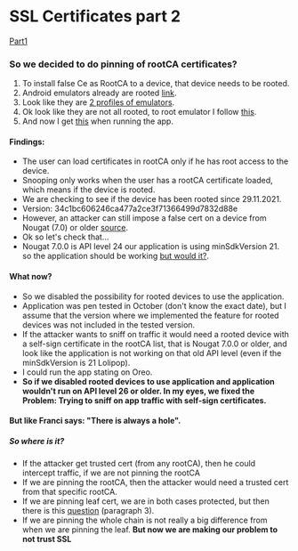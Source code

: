 
# SSL Certificates part 2
[Part1](https://github.com/PrimozRatej/SSL-Certificates) 
### So we decided to do pinning of rootCA certificates?
1. To install false Ce as RootCA to a device, that device needs to be rooted.
2.  Android emulators already are rooted  [link](https://stackoverflow.com/questions/5095234/how-to-get-root-access-on-android-emulator#:~:text=Please%20note%20that,Chris%20Stratton).
3.  Look like they are  [2 profiles of emulators](https://stackoverflow.com/questions/53662102/adb-root-command-returns-adbd-cannot-run-as-root-in-production-builds-even-o/53662443#:~:text=I%20checked%20some,for%20more%20information.).
4. Ok look like they are not all rooted, to root emulator I follow  [this](https://docs.mitmproxy.org/stable/howto-install-system-trusted-ca-android/#:~:text=Instructions%20for%20API%20LEVEL%20%3E%2028).
5. And now I get [this](https://drive.google.com/file/d/1t3blJA-X9P-Mi2l7LHP0KhKKldxPx9dQ/view?usp=sharing) when running the app.
####   Findings:
- The user can load certificates in rootCA only if he has root access to the device.
- Snooping only works when the user has a rootCA certificate loaded, which means if the device is rooted.  
- We are checking to see if the device has been rooted since 29.11.2021. 
- Version: 34c1bc606246ca477a2ce3f71366499d7832d88e
- However, an attacker can still impose a false cert on a device from Nougat (7.0) or older [source](https://stackoverflow.com/questions/4461360/how-to-install-trusted-ca-certificate-on-android-device).
- Ok so let's check that...
- Nougat 7.0.0 is API level 24 our application is using minSdkVersion 21. so the application should be working [but would it?](https://drive.google.com/file/d/1WJ_khoutmjn6k7Sq5x8FFsDqizqqf5M3/view?usp=sharing).
#### What now?
- So we disabled the possibility for rooted devices to use the application.
- Application was pen tested in October (don't know the exact date), but I assume that the version where we implemented the feature for rooted devices was not included in the tested version.
- If the attacker wants to sniff on traffic it would need a rooted device with a self-sign certificate in the rootCA list, that is Nougat 7.0.0 or older, and look like the application is not working on that old API level (even if the minSdkVersion is 21 Lolipop).
- I could run the app stating on Oreo.
- **So if we disabled rooted devices to use application and application wouldn't run on API level 26 or older. In my eyes, we fixed the Problem: Trying to sniff on app traffic with self-sign certificates.** 

#### But like Franci says: "There is always a hole". 
##### So where is it?
- If the attacker get trusted cert (from any rootCA), then he could intercept traffic, if we are not pinning the rootCA
- If we are pinning the rootCA, then the attacker would need a trusted cert from that specific rootCA.
- If we are pinning leaf cert, we are in both cases protected, but then there is this [question](https://security.stackexchange.com/questions/224246/certficate-pinning-should-i-pin-the-leaf-or-intermediate#:~:text=You%20can%20pin,of%20the%20differences:) (paragraph 3).
- If we are pinning the whole chain is not really a big difference from when we are pinning the leaf.
**But now we are making our problem to not trust SSL**
